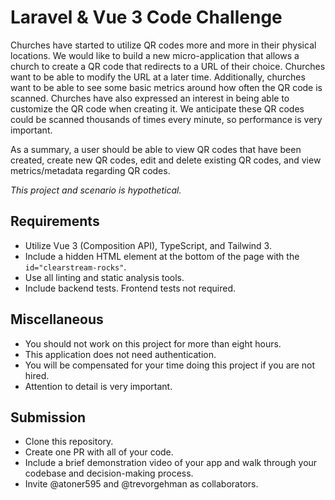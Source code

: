 # Laravel & Vue 3 Code Challenge
Churches have started to utilize QR codes more and more in their physical locations. We would like to build a new micro-application that allows a church to create a QR code that redirects to a URL of their choice. Churches want to be able to modify the URL at a later time. Additionally, churches want to be able to see some basic metrics around how often the QR code is scanned. Churches have also expressed an interest in being able to customize the QR code when creating it. We anticipate these QR codes could be scanned thousands of times every minute, so performance is very important.

As a summary, a user should be able to view QR codes that have been created, create new QR codes, edit and delete existing QR codes, and view metrics/metadata regarding QR codes.

_This project and scenario is hypothetical._

## Requirements
- Utilize Vue 3 (Composition API), TypeScript, and Tailwind 3.
- Include a hidden HTML element at the bottom of the page with the `id="clearstream-rocks"`.
- Use all linting and static analysis tools.
- Include backend tests. Frontend tests not required.

## Miscellaneous
- You should not work on this project for more than eight hours.
- This application does not need authentication.
- You will be compensated for your time doing this project if you are not hired.
- Attention to detail is very important.

## Submission
- Clone this repository.
- Create one PR with all of your code.
- Include a brief demonstration video of your app and walk through your codebase and decision-making process.
- Invite @atoner595 and @trevorgehman as collaborators.
